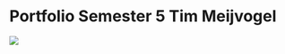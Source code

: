 # Portfolio Semester 5 Tim Meijvogel
<img src="https://media.giphy.com/media/xTiIzJSKB4l7xTouE8/giphy.gif" />
